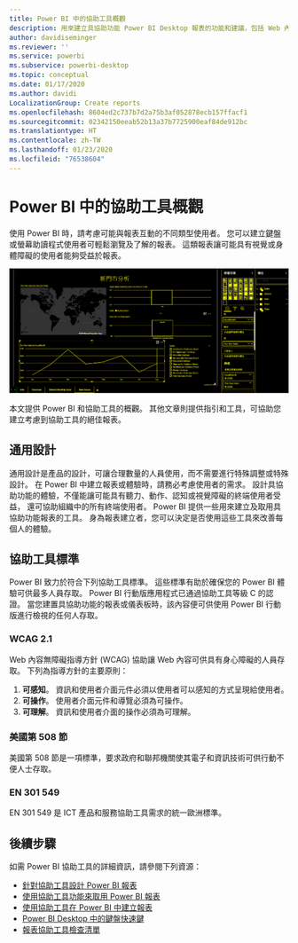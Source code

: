 ```yaml
---
title: Power BI 中的協助工具概觀
description: 用來建立具協助功能 Power BI Desktop 報表的功能和建議，包括 Web 內容無障礙指導方針 (WCAG)
author: davidiseminger
ms.reviewer: ''
ms.service: powerbi
ms.subservice: powerbi-desktop
ms.topic: conceptual
ms.date: 01/17/2020
ms.author: davidi
LocalizationGroup: Create reports
ms.openlocfilehash: 8604ed2c737b7d2a75b3af052878ecb157ffacf1
ms.sourcegitcommit: 02342150eeab52b13a37b7725900eaf84de912bc
ms.translationtype: HT
ms.contentlocale: zh-TW
ms.lasthandoff: 01/23/2020
ms.locfileid: "76538604"
---
```

# <a name="overview-of-accessibility-in-power-bi"></a>Power BI 中的協助工具概觀

使用 Power BI 時，請考慮可能與報表互動的不同類型使用者。 您可以建立鍵盤或螢幕助讀程式使用者可輕鬆瀏覽及了解的報表。 這類報表讓可能具有視覺或身體障礙的使用者能夠受益於報表。

![高對比 Windows 設定](media/desktop-accessibility/accessibility-05b.png)

本文提供 Power BI 和協助工具的概觀。 其他文章則提供指引和工具，可協助您建立考慮到協助工具的絕佳報表。

## <a name="universal-design"></a>通用設計

通用設計是產品的設計，可讓合理數量的人員使用，而不需要進行特殊調整或特殊設計。 在 Power BI 中建立報表或體驗時，請務必考慮使用者的需求。 設計具協助功能的體驗，不僅能讓可能具有聽力、動作、認知或視覺障礙的終端使用者受益， 還可協助組織中的所有終端使用者。 Power BI 提供一些用來建立及取用具協助功能報表的工具。 身為報表建立者，您可以決定是否使用這些工具來改善每個人的體驗。

## <a name="accessibility-standards"></a>協助工具標準

Power BI 致力於符合下列協助工具標準。 這些標準有助於確保您的 Power BI 體驗可供最多人員存取。 Power BI 行動版應用程式已通過協助工具等級 C 的認證。 當您建置具協助功能的報表或儀表板時，該內容便可供使用 Power BI 行動版進行檢視的任何人存取。

### <a name="wcag-21"></a>WCAG 2.1

Web 內容無障礙指導方針 (WCAG) 協助讓 Web 內容可供具有身心障礙的人員存取。 下列為指導方針的主要原則：

1. **可感知**。 資訊和使用者介面元件必須以使用者可以感知的方式呈現給使用者。
2. **可操作**。 使用者介面元件和導覽必須為可操作。
3. **可理解**。 資訊和使用者介面的操作必須為可理解。

### <a name="us-section-508"></a>美國第 508 節

美國第 508 節是一項標準，要求政府和聯邦機關使其電子和資訊技術可供行動不便人士存取。

### <a name="en-301-549"></a>EN 301 549

EN 301 549 是 ICT 產品和服務協助工具需求的統一歐洲標準。  

## <a name="next-steps"></a>後續步驟

如需 Power BI 協助工具的詳細資訊，請參閱下列資源：

* [針對協助工具設計 Power BI 報表](desktop-accessibility-creating-reports.md)
* [使用協助工具功能來取用 Power BI 報表](desktop-accessibility-consuming-tools.md)
* [使用協助工具在 Power BI 中建立報表](desktop-accessibility-creating-tools.md)
* [Power BI Desktop 中的鍵盤快速鍵](desktop-accessibility-keyboard-shortcuts.md)
* [報表協助工具檢查清單](desktop-accessibility-creating-reports.md#report-accessibility-checklist)


